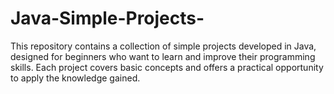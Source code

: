 # Java-Simple-Projects-
This repository contains a collection of simple projects developed in Java, designed for beginners who want to learn and improve their programming skills. Each project covers basic concepts and offers a practical opportunity to apply the knowledge gained.
